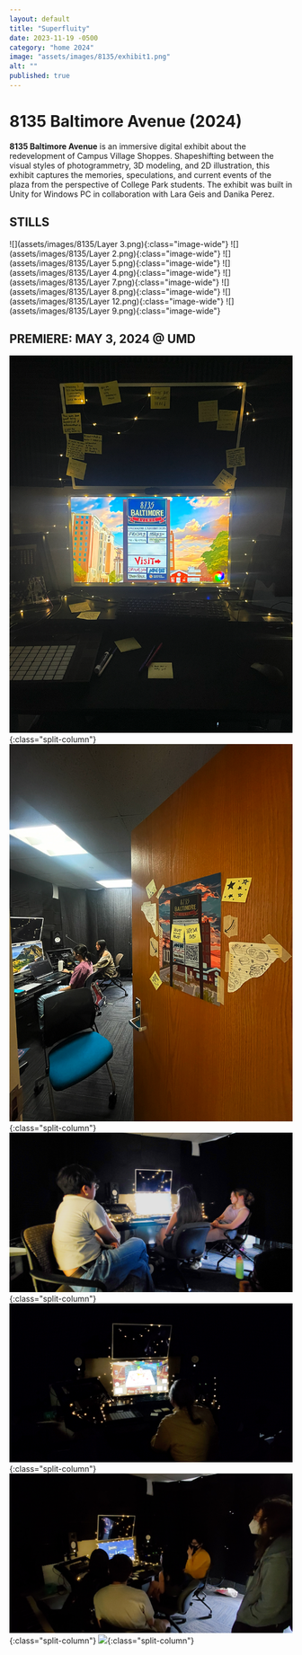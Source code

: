 ```yaml
---
layout: default
title: "Superfluity"
date: 2023-11-19 -0500
category: "home 2024"
image: "assets/images/8135/exhibit1.png"
alt: ""
published: true
---
```


# 8135 Baltimore Avenue (2024)
**8135 Baltimore Avenue** is an immersive digital exhibit about the redevelopment of Campus Village Shoppes. Shapeshifting between the visual styles of photogrammetry, 3D modeling, and 2D illustration, this exhibit captures the memories, speculations, and current events of the plaza from the perspective of College Park students. The exhibit was built in Unity for Windows PC in collaboration with Lara Geis and Danika Perez.

## STILLS
![](assets/images/8135/Layer 3.png){:class="image-wide"}
![](assets/images/8135/Layer 2.png){:class="image-wide"}
![](assets/images/8135/Layer 5.png){:class="image-wide"}
![](assets/images/8135/Layer 4.png){:class="image-wide"}
![](assets/images/8135/Layer 7.png){:class="image-wide"}
![](assets/images/8135/Layer 8.png){:class="image-wide"}
![](assets/images/8135/Layer 12.png){:class="image-wide"}
![](assets/images/8135/Layer 9.png){:class="image-wide"}

## PREMIERE: MAY 3, 2024 @ UMD
![](assets/images/8135/exhibit1.png){:class="split-column"}
![](assets/images/8135/exhibit2.png){:class="split-column"}
![](assets/images/8135/exhibit3.png){:class="split-column"}
![](assets/images/8135/exhibit4.png){:class="split-column"}
![](assets/images/8135/exhibit5.png){:class="split-column"}
![](assets/images/8135/exhibit6.png){:class="split-column"}